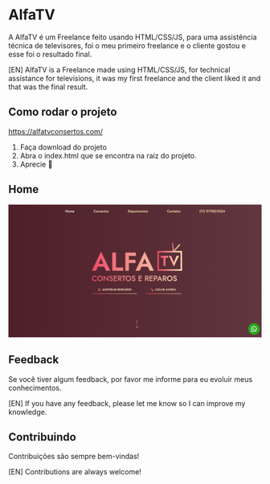 
# AlfaTV

A AlfaTV é um Freelance feito usando HTML/CSS/JS, para uma assistência técnica de televisores, foi o meu primeiro freelance e o cliente gostou e esse foi o resultado final.

[EN] AlfaTV is a Freelance made using HTML/CSS/JS, for technical assistance for televisions, it was my first freelance and the client liked it and that was the final result.

## Como rodar o projeto

https://alfatvconsertos.com/

1. Faça download do projeto
2. Abra o index.html que se encontra na raíz do projeto.
5. Aprecie 🚀

## Home

![Home Screenshot](./public/screenshot/home.png)


## Feedback

Se você tiver algum feedback, por favor me informe para eu evoluir meus conhecimentos.

[EN] If you have any feedback, please let me know so I can improve my knowledge.


## Contribuindo

Contribuições são sempre bem-vindas!

[EN] Contributions are always welcome!

